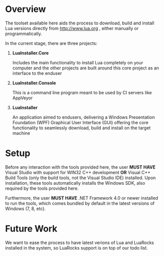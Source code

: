 # Overview

The toolset available here aids the process to download, build and install Lua versions directly from http://www.lua.org , either manually or programmatically.

In the current stage, there are three projects:

1. **LuaInstaller.Core**

    Includes the main functionality to install Lua completely on your computer and the other projects are
    built around this core project as an interface to the enduser

2. **LuaInstaller.Console**

    This is a command line program meant to be used by CI servers like AppVeyor

3. **LuaInstaller**

    An application aimed to endusers, delivering a Windows Presentation Foundation (WPF) Graphical User Interface (GUI)
    offering the core functionality to seamlessly download, build and install on the target machine

# Setup

Before any interaction with the tools provided here, the user **MUST HAVE** Visual Studio with support for WIN32 C++ development **OR** Visual C++ Build Tools (only the build tools, not the Visual Studio IDE) installed. Upon installation, these tools automatically installs the Windows SDK, also required by the tools provided here.

Furthermore, the user **MUST HAVE** .NET Framework 4.0 or newer installed to run the tools, which comes bundled by default in the latest versions of Windows (7, 8, etc).

# Future Work

We want to ease the process to have latest verions of Lua and LuaRocks installed in the system, so LuaRocks support is on top of our todo list.